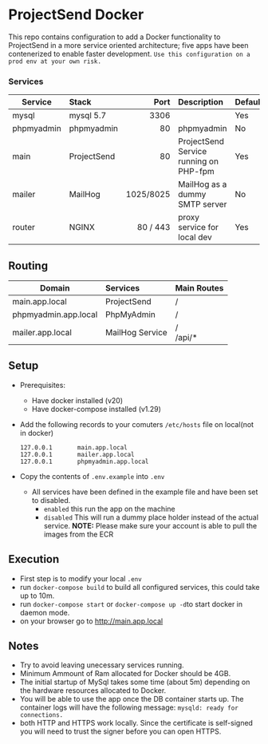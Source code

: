 # ProjectSend Docker

This repo contains configuration to add a Docker functionality to ProjectSend in a more service oriented architecture; five apps have been contenerized to enable faster development. `Use this configuration on a prod env at your own risk. `

### Services
| Service                | Stack      | Port | Description                               | Default |
| ---------------------- | :--------- | ---: | :---------------------------------------- |---------|
| mysql                  | mysql 5.7  | 3306 |                                           | Yes     |
| phpmyadmin             | phpmyadmin | 80   | phpmyadmin                                | No      |
| main                   | ProjectSend| 80   | ProjectSend Service running on PHP-fpm    | Yes     |
| mailer                 | MailHog    | 1025/8025   | MailHog as a dummy SMTP server    | No     |
| router                 | NGINX      |   80 / 443 | proxy service for local dev         | Yes     |


##  Routing
| Domain                  | Services                             | Main Routes                
| ----------------------- | :----------------------------------- | :------------------------ |
| main.app.local          | ProjectSend                          | /                         |
| phpmyadmin.app.local    | PhpMyAdmin                           | /                         |
| mailer.app.local        | MailHog Service                      | / <br> /api/*             |

## Setup

- Prerequisites:
  - Have docker installed (v20)
  - Have docker-compose installed (v1.29)
- Add the following records to your comuters  `/etc/hosts` file on local(not in docker)  
  ```
  127.0.0.1       main.app.local
  127.0.0.1       mailer.app.local
  127.0.0.1       phpmyadmin.app.local
  ```

- Copy the contents of `.env.example` into `.env`
    - All services have been defined in the example file and have been set to disabled.
      - `enabled` this run the app on the machine
      - `disabled` This will run a dummy place holder instead of the actual service.
      **NOTE:** Please make sure your account is able to pull the images from the ECR

## Execution
- First step is to modify your local `.env`
- run `docker-compose build` to build all configured services, this could take up to 10m.
- run `docker-compose start` or `docker-compose up -d`to start docker in daemon mode.
- on your browser go to http://main.app.local 


## Notes
- Try to avoid leaving unecessary services running.
- Minimum Ammount of Ram allocated for Docker should be 4GB.
- The initial startup of MySql takes some time (about 5m) depending on the hardware resources allocated to Docker.
- You will be able to use the app once the DB container starts up. The container logs will have the following message: `mysqld: ready for connections.`
- both HTTP and HTTPS work locally. Since the certificate is self-signed you will need to trust the signer before you can open HTTPS.
